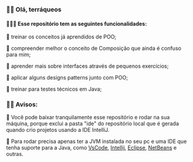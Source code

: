 ### 🖖🏻 Olá, terráqueos

#### 👩🏻‍💻 Esse repositório tem as seguintes funcionalidades:

🐫 treinar os conceitos já aprendidos de POO;

🐫 compreender melhor o conceito de Composição que ainda é confuso para mim;

🐫 aprender mais sobre interfaces através de pequenos exercícios;

🐫 aplicar alguns designs patterns junto com POO;

🐫 treinar para testes técnicos em Java;

### 🧗‍♀️ Avisos:

🥁 Você pode baixar tranquilamente esse repositório e rodar na sua máquina, porque exclui a pasta "ide" do repositório local que é gerada quando crio projetos usando a IDE 
IntelliJ.

🥁 Para rodar precisa apenas ter a JVM instalada no seu pc e uma IDE que tenha suporte para a Java, como [VsCode](https://code.visualstudio.com/), [Intellij](https://www.jetbrains.com/pt-br/idea/),
[Eclipse](https://www.eclipse.org/downloads/), [NetBeans](https://netbeans.apache.org/download/index.html) e outras.
